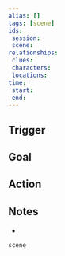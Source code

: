 ```yaml
---
alias: []
tags: [scene]
ids: 
 session:  
 scene: 
relationships:   
 clues: 
 characters: 
 locations: 
time: 
 start: 
 end: 
---
```

## Trigger


## Goal


## Action


## Notes
- 

```RpgManager
scene
```